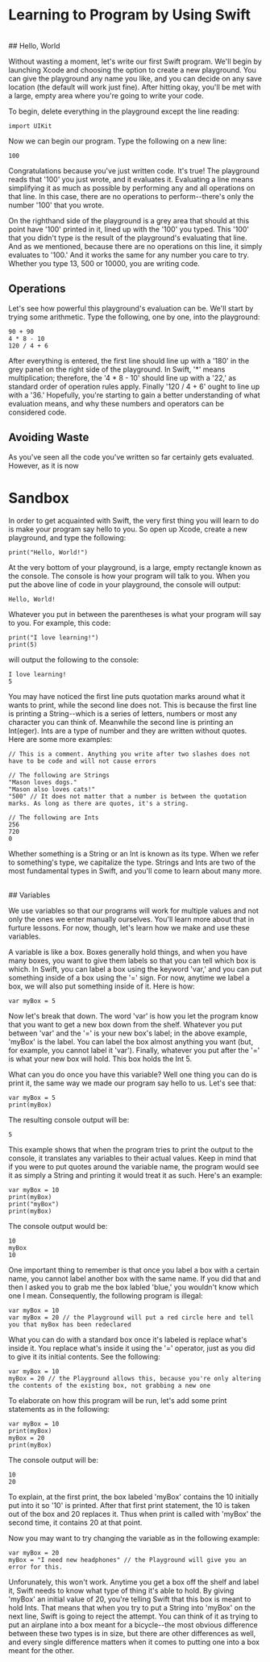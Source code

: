 # Learning to Program by Using Swift

<br>
## Hello, World

Without wasting a moment, let's write our first Swift program. We'll begin by launching Xcode and choosing the option to create a new playground. You can give the playground any name you like, and you can decide on any save location (the default will work just fine). After hitting okay, you'll be met with a large, empty area where you're going to write your code.

To begin, delete everything in the playground except the line reading:
```
import UIKit
```
Now we can begin our program. Type the following on a new line:
```
100
```
Congratulations because you've just written code. It's true! The playground reads that '100' you just wrote, and it evaluates it. Evaluating a line means simplifying it as much as possible by performing any and all operations on that line. In this case, there are no operations to perform--there's only the number '100' that you wrote.

On the righthand side of the playground is a grey area that should at this point have '100' printed in it, lined up with the '100' you typed. This '100' that you didn't type is the result of the playground's evaluating that line. And as we mentioned, because there are no operations on this line, it simply evaluates to '100.' And it works the same for any number you care to try. Whether you type 13, 500 or 10000, you are writing code.

## Operations

Let's see how powerful this playground's evaluation can be. We'll start by trying some arithmetic. Type the following, one by one, into the playground:
```
90 + 90
4 * 8 - 10
120 / 4 + 6
```
After everything is entered, the first line should line up with a '180' in the grey panel on the right side of the playground. In Swift, '\*' means multiplication; therefore, the '4 * 8 - 10' should line up with a '22,' as standard order of operation rules apply. Finally '120 / 4 + 6' ought to line up with a '36.' Hopefully, you're starting to gain a better understanding of what evaluation means, and why these numbers and operators can be considered code.

## Avoiding Waste

As you've seen all the code you've written so far certainly gets evaluated. However, as it is now 

# Sandbox

In order to get acquainted with Swift, the very first thing you will learn to do is make your program say hello to you. So open up Xcode, create a new playground, and type the following:

```
print("Hello, World!")
```

At the very bottom of your playground, is a large, empty rectangle known as the console. The console is how your program will talk to you. When you put the above line of code in your playground, the console will output:

```
Hello, World!
```

Whatever you put in between the parentheses is what your program will say to you. For example, this code:

```
print("I love learning!")
print(5)
```

will output the following to the console:

```
I love learning!
5
```

You may have noticed the first line puts quotation marks around what it wants to print, while the second line does not. This is because the first line is printing a String--which is a series of letters, numbers or most any character you can think of. Meanwhile the second line is printing an Int(eger). Ints are a type of number and they are written without quotes. Here are some more examples:

```
// This is a comment. Anything you write after two slashes does not have to be code and will not cause errors

// The following are Strings
"Mason loves dogs."
"Mason also loves cats!"
"500" // It does not matter that a number is between the quotation marks. As long as there are quotes, it's a string.

// The following are Ints
256
720
0
```
Whether something is a String or an Int is known as its type. When we refer to something's type, we capitalize the type. Strings and Ints are two of the most fundamental types in Swift, and you'll come to learn about many more.

<br>
## Variables

We use variables so that our programs will work for multiple values and not only the ones we enter manually ourselves. You'll learn more about that in furture lessons. For now, though, let's learn how we make and use these variables.

A variable is like a box. Boxes generally hold things, and when you have many boxes, you want to give them labels so that you can tell which box is which. In Swift, you can label a box using the keyword 'var,' and you can put something inside of a box using the '=' sign. For now, anytime we label a box, we will also put something inside of it. Here is how:

```
var myBox = 5
```

Now let's break that down. The word 'var' is how you let the program know that you want to get a new box down from the shelf.  Whatever you put between 'var' and the '=' is your new box's label; in the above example, 'myBox' is the label. You can label the box almost anything you want (but, for example, you cannot label it 'var'). Finally, whatever you put after the '=' is what your new box will hold. This box holds the Int 5.

What can you do once you have this variable? Well one thing you can do is print it, the same way we made our program say hello to us. Let's see that:

```
var myBox = 5
print(myBox)
```

The resulting console output will be:

```
5
```

This example shows that when the program tries to print the output to the console, it translates any variables to their actual values. Keep in mind that if you were to put quotes around the variable name, the program would see it as simply a String and printing it would treat it as such. Here's an example:

```
var myBox = 10
print(myBox)
print("myBox")
print(myBox)
```

The console output would be:

```
10
myBox
10
```

One important thing to remember is that once you label a box with a certain name, you cannot label another box with the same name. If you did that and then I asked you to grab me the box labled 'blue,' you wouldn't know which one I mean. Consequently, the following program is illegal:

```
var myBox = 10
var myBox = 20 // the Playground will put a red circle here and tell you that myBox has been redeclared
```

What you can do with a standard box once it's labeled is replace what's inside it. You replace what's inside it using the '=' operator, just as you did to give it its initial contents. See the following:

```
var myBox = 10
myBox = 20 // the Playground allows this, because you're only altering the contents of the existing box, not grabbing a new one
```

To elaborate on how this program will be run, let's add some print statements as in the following:

```
var myBox = 10
print(myBox)
myBox = 20
print(myBox)
```

The console output will be:

```
10
20
```

To explain, at the first print, the box labeled 'myBox' contains the 10 initially put into it so '10' is printed. After that first print statement, the 10 is taken out of the box and 20 replaces it. Thus when print is called with 'myBox' the second time, it contains 20 at that point.

Now you may want to try changing the variable as in the following example:

```
var myBox = 20
myBox = "I need new headphones" // the Playground will give you an error for this.
```

Unforunately, this won't work. Anytime you get a box off the shelf and label it, Swift needs to know what type of thing it's able to hold. By giving 'myBox' an initial value of 20, you're telling Swift that this box is meant to hold Ints. That means that when you try to put a String into 'myBox' on the next line, Swift is going to reject the attempt. You can think of it as trying to put an airplane into a box meant for a bicycle--the most obvious difference between these two types is in size, but there are other differences as well, and every single difference matters when it comes to putting one into a box meant for the other.
